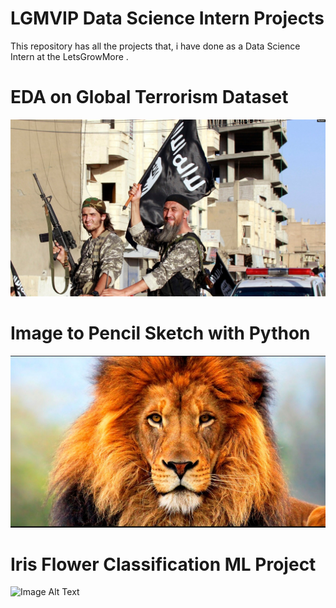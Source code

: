 # LGMVIP Data Science Intern Projects 
This repository has all the projects that, i have done as a Data Science Intern at the LetsGrowMore . 

# EDA on Global Terrorism Dataset
![Image Alt Text](https://github.com/GayasuddinMohd/Exploratory-Data-Analysis-on-Terrorism/blob/main/Terrorism%20Image.jpg?raw=true)

# Image to Pencil Sketch with Python
![Image Alt Text](https://github.com/GayasuddinMohd/LGMVIP--DataScience/blob/main/lion.png?raw=true)


# Iris Flower Classification ML Project
![Image Alt Text](https://camo.githubusercontent.com/45161b81ccf78648a3298a6de77f0cb4b519369f46e19e22a0cd32a3ba622fb0/68747470733a2f2f6d69726f2e6d656469756d2e636f6d2f6d61782f3837352f312a37626e4c4b73436858713934516a744169526e3430772e706e67)
